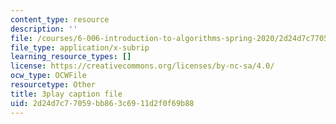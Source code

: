 ```yaml
---
content_type: resource
description: ''
file: /courses/6-006-introduction-to-algorithms-spring-2020/2d24d7c77059bb863c6911d2f0f69b88_NSHizBK9JD8.srt
file_type: application/x-subrip
learning_resource_types: []
license: https://creativecommons.org/licenses/by-nc-sa/4.0/
ocw_type: OCWFile
resourcetype: Other
title: 3play caption file
uid: 2d24d7c7-7059-bb86-3c69-11d2f0f69b88
---
```

